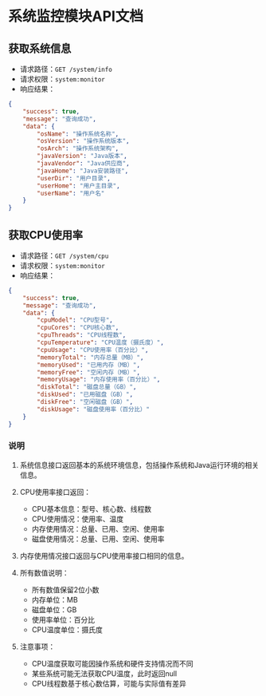 # 系统监控模块API文档

## 获取系统信息
- 请求路径：`GET /system/info`
- 请求权限：`system:monitor`
- 响应结果：
```json
{
    "success": true,
    "message": "查询成功",
    "data": {
        "osName": "操作系统名称",
        "osVersion": "操作系统版本",
        "osArch": "操作系统架构",
        "javaVersion": "Java版本",
        "javaVendor": "Java供应商",
        "javaHome": "Java安装路径",
        "userDir": "用户目录",
        "userHome": "用户主目录",
        "userName": "用户名"
    }
}
```

## 获取CPU使用率
- 请求路径：`GET /system/cpu`
- 请求权限：`system:monitor`
- 响应结果：
```json
{
    "success": true,
    "message": "查询成功",
    "data": {
        "cpuModel": "CPU型号",
        "cpuCores": "CPU核心数",
        "cpuThreads": "CPU线程数",
        "cpuTemperature": "CPU温度（摄氏度）",
        "cpuUsage": "CPU使用率（百分比）",
        "memoryTotal": "内存总量（MB）",
        "memoryUsed": "已用内存（MB）",
        "memoryFree": "空闲内存（MB）",
        "memoryUsage": "内存使用率（百分比）",
        "diskTotal": "磁盘总量（GB）",
        "diskUsed": "已用磁盘（GB）",
        "diskFree": "空闲磁盘（GB）",
        "diskUsage": "磁盘使用率（百分比）"
    }
}
```

### 说明
1. 系统信息接口返回基本的系统环境信息，包括操作系统和Java运行环境的相关信息。

2. CPU使用率接口返回：
   - CPU基本信息：型号、核心数、线程数
   - CPU使用情况：使用率、温度
   - 内存使用情况：总量、已用、空闲、使用率
   - 磁盘使用情况：总量、已用、空闲、使用率

3. 内存使用情况接口返回与CPU使用率接口相同的信息。

4. 所有数值说明：
   - 所有数值保留2位小数
   - 内存单位：MB
   - 磁盘单位：GB
   - 使用率单位：百分比
   - CPU温度单位：摄氏度

5. 注意事项：
   - CPU温度获取可能因操作系统和硬件支持情况而不同
   - 某些系统可能无法获取CPU温度，此时返回null
   - CPU线程数基于核心数估算，可能与实际值有差异 